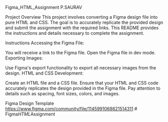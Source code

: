  Figma_HTML_Assignment
P.SAURAV

Project Overview
This project involves converting a Figma design file into pure HTML and CSS. The goal is to accurately replicate the provided design and submit the assignment with the required links. This README provides the instructions and details necessary to complete the assignment.

Instructions
Accessing the Figma File:

You will receive a link to the Figma file.
Open the Figma file in dev mode.
Exporting Images:

Use Figma's export functionality to export all necessary images from the design.
HTML and CSS Development:

Create an HTML file and a CSS file.
Ensure that your HTML and CSS code accurately replicates the design provided in the Figma file.
Pay attention to details such as spacing, font sizes, colors, and images.

Figma Design Template
https://www.figma.com/community/file/1145991068621514311
#   F i g m a _ H T M L _ A s s i g n m e n t 
 
 
